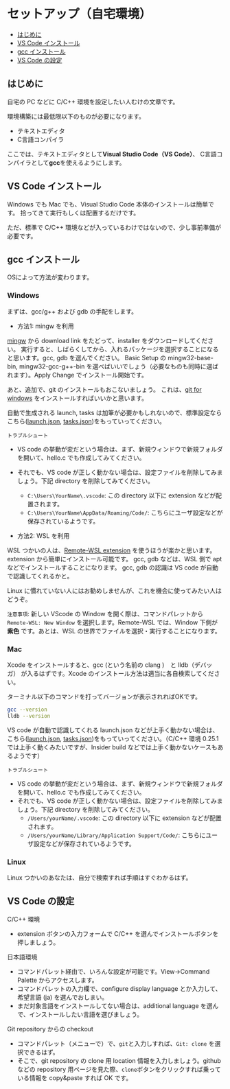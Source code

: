 # セットアップ（自宅環境）

- [はじめに](#はじめに)
- [VS Code インストール](#vs-code-インストール)
- [gcc インストール](#gcc-インストール)
- [VS Code の設定](#vs-code-の設定)

## はじめに

自宅の PC などに C/C++ 環境を設定したい人むけの文章です。

環境構築には最低限以下のものが必要になります。
- テキストエディタ
- C言語コンパイラ

ここでは、テキストエディタとして**Visual Studio Code（VS Code）**、
C言語コンパイラとして**gcc**を使えるようにします。

## VS Code インストール
Windows でも Mac でも、Visual Studio Code 本体のインストールは簡単です。
拾ってきて実行もしくは配置するだけです。

ただ、標準で C/C++ 環境などが入っているわけではないので、少し事前準備が必要です。

## gcc インストール
OSによって方法が変わります。

### Windows

まずは、gcc/g++ および gdb の手配をします。

* 方法1: mingw を利用

[mingw](http://www.mingw.org/) から download link をたどって、installer をダウンロードしてください。
実行すると、しばらくしてから、入れるパッケージを選択することになると思います。gcc, gdb を選んでください。
Basic Setup の mingw32-base-bin, mingw32-gcc-g++-bin を選べばいいでしょう（必要なものも同時に選ばれます）。Apply Change でインストール開始です。

あと、追加で、git のインストールもおこないましょう。
これは、[git for windows](https://gitforwindows.org/) をインストールすればいいかと思います。

自動で生成される launch, tasks は加筆が必要かもしれないので、標準設定ならこちら([launch.json](win/launch.json), [tasks.json](win/tasks.json))をもっていってください。

`トラブルシュート`

* VS code の挙動が変だという場合は、まず、新規ウィンドウで新規フォルダを開いて、hello.c でも作成してみてください。
* それでも、VS code が正しく動かない場合は、設定ファイルを削除してみましょう。下記 directory を削除してみてください。
  * `C:\Users\YourName\.vscode`: この directory 以下に extension などが配置されます。
  * `C:\Users\YourName\AppData/Roaming/Code/`: こちらにユーザ設定などが保存されているようです。

* 方法2: WSL を利用

WSL つかいの人は、[Remote-WSL extension](https://marketplace.visualstudio.com/items?itemName=ms-vscode-remote.remote-wsl) を使うほうが楽かと思います。extension から簡単にインストール可能です。
gcc, gdb などは、WSL 側で apt などでインストールすることになります。
gcc, gdb の認識は VS code が自動で認識してくれるかと。

Linux に慣れていない人にはお勧めしませんが、これを機会に使ってみたい人はどうぞ。

`注意事項`: 新しい VScode の Window を開く際は、コマンドパレットから `Remote-WSL: New Window` を選択します。Remote-WSL では、Window 下側が **紫色** です。あとは、WSL の世界でファイルを選択・実行することになります。


### Mac 

Xcode をインストールすると、gcc (という名前の clang )　と lldb（デバッガ） が入るはずです。Xcode のインストール方法は適当に各自検索してください。

ターミナル以下のコマンドを打ってバージョンが表示されればOKです。
```bash
gcc --version
lldb --version
```

VS code が自動で認識してくれる launch.json などが上手く動かない場合は、こちら([launch.json](maclldb/launch.json), [tasks.json](maclldb/tasks.json))をもっていってください。（C/C++ 環境 0.25.1 では上手く動くみたいですが、Insider build などでは上手く動かないケースもあるようです）

`トラブルシュート`

* VS code の挙動が変だという場合は、まず、新規ウィンドウで新規フォルダを開いて、hello.c でも作成してみてください。
* それでも、VS code が正しく動かない場合は、設定ファイルを削除してみましょう。下記 directory を削除してみてください。
  * `/Users/yourName/.vscode`: この directory 以下に extension などが配置されます。
  * `/Users/yourName/Library/Application Support/Code/`: こちらにユーザ設定などが保存されているようです。

### Linux

Linux つかいのあなたは、自分で検索すれば手順はすぐわかるはず。

## VS Code の設定

C/C++ 環境

* extension ボタンの入力フォームで C/C++ を選んでインストールボタンを押しましょう。

日本語環境

* コマンドパレット経由で、いろんな設定が可能です。View->Command Palette からアクセスします。
* コマンドパレットの入力欄で、configure display language とか入力して、希望言語 (ja) を選んでおしまい。
* まだ対象言語をインストールしてない場合は、additional language を選んで、インストールしたい言語を選びましょう。


Git repository からの checkout

* コマンドパレット（メニューで）で、`git`と入力しすれば、`Git: clone` を選択できるはず。
* そこで、git repository の clone 用 location 情報を入力しましょう。github などの repository 用ページを見た際、`clone`ボタンをクリックすれば乗っている情報を copy&paste すれば OK です。

